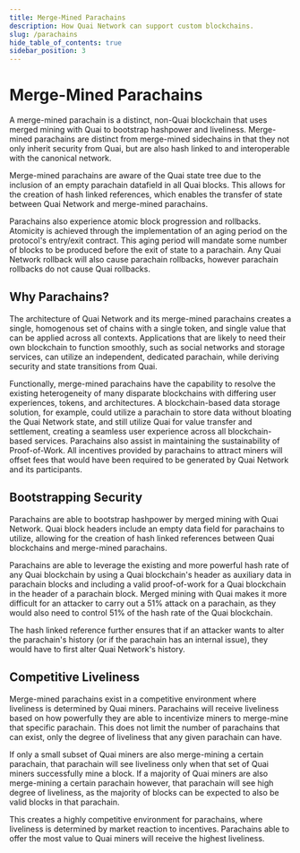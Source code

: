 ```yaml
---
title: Merge-Mined Parachains
description: How Quai Network can support custom blockchains.
slug: /parachains
hide_table_of_contents: true
sidebar_position: 3
---
```


# Merge-Mined Parachains

A merge-mined parachain is a distinct, non-Quai blockchain that uses merged mining with Quai to bootstrap hashpower and liveliness. Merge-mined parachains are distinct from merge-mined sidechains in that they not only inherit security from Quai, but are also hash linked to and interoperable with the canonical network.

Merge-mined parachains are aware of the Quai state tree due to the inclusion of an empty parachain datafield in all Quai blocks. This allows for the creation of hash linked references, which enables the transfer of state between Quai Network and merge-mined parachains.

Parachains also experience atomic block progression and rollbacks. Atomicity is achieved through the implementation of an aging period on the protocol's entry/exit contract. This aging period will mandate some number of blocks to be produced before the exit of state to a parachain. Any Quai Network rollback will also cause parachain rollbacks, however parachain rollbacks do not cause Quai rollbacks.

## Why Parachains?

The architecture of Quai Network and its merge-mined parachains creates a single, homogenous set of chains with a single token, and single value that can be applied across all contexts. Applications that are likely to need their own blockchain to function smoothly, such as social networks and storage services, can utilize an independent, dedicated parachain, while deriving security and state transitions from Quai.

Functionally, merge-mined parachains have the capability to resolve the existing heterogeneity of many disparate blockchains with differing user experiences, tokens, and architectures. A blockchain-based data storage solution, for example, could utilize a parachain to store data without bloating the Quai Network state, and still utilize Quai for value transfer and settlement, creating a seamless user experience across all blockchain-based services.
Parachains also assist in maintaining the sustainability of Proof-of-Work. All incentives provided by parachains to attract miners will offset fees that would have been required to be generated by Quai Network and its participants.

## Bootstrapping Security

Parachains are able to bootstrap hashpower by merged mining with Quai Network. Quai block headers include an empty data field for parachains to utilize, allowing for the creation of hash linked references between Quai blockchains and merge-mined parachains.

Parachains are able to leverage the existing and more powerful hash rate of any Quai blockchain by using a Quai blockchain's header as auxiliary data in parachain blocks and including a valid proof-of-work for a Quai blockchain in the header of a parachain block. Merged mining with Quai makes it more difficult for an attacker to carry out a 51% attack on a parachain, as they would also need to control 51% of the hash rate of the Quai blockchain.

The hash linked reference further ensures that if an attacker wants to alter the parachain's history (or if the parachain has an internal issue), they would have to first alter Quai Network's history.

## Competitive Liveliness

Merge-mined parachains exist in a competitive environment where liveliness is determined by Quai miners. Parachains will receive liveliness based on how powerfully they are able to incentivize miners to merge-mine that specific parachain. This does not limit the number of parachains that can exist, only the degree of liveliness that any given parachain can have.

If only a small subset of Quai miners are also merge-mining a certain parachain, that parachain will see liveliness only when that set of Quai miners successfully mine a block. If a majority of Quai miners are also merge-mining a certain parachain however, that parachain will see high degree of liveliness, as the majority of blocks can be expected to also be valid blocks in that parachain.

This creates a highly competitive environment for parachains, where liveliness is determined by market reaction to incentives. Parachains able to offer the most value to Quai miners will receive the highest liveliness.
